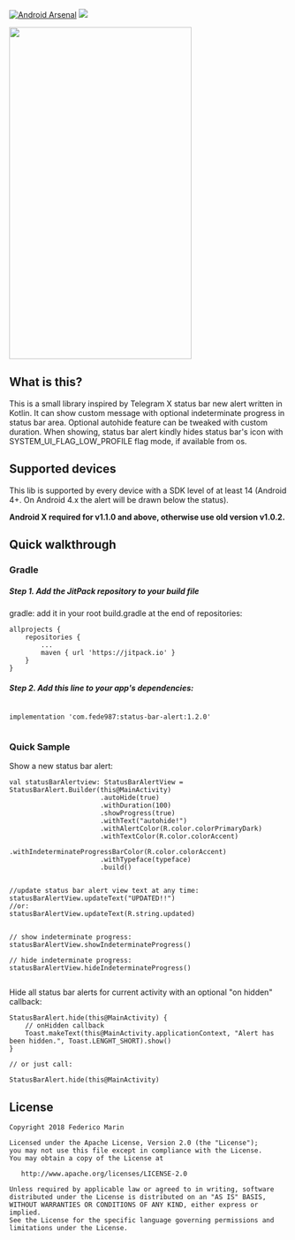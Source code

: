 
[![Android Arsenal]( https://img.shields.io/badge/Android%20Arsenal-Status%20Bar%20Alert-green.svg?style=flat )]( https://android-arsenal.com/details/1/7037 )
[![](https://jitpack.io/v/fede87/StatusBarAlert.svg)](https://jitpack.io/#fede87/StatusBarAlert)


<img src="https://github.com/fede87/StatusBarAlert/raw/master/status_bar_alert_demo.gif" width="330" height="600" />

## What is this?

This is a small library inspired by Telegram X status bar new alert written in Kotlin.
It can show custom message with optional indeterminate progress in status bar area.
Optional autohide feature can be tweaked with custom duration.
When showing, status bar alert kindly hides status bar's icon with SYSTEM_UI_FLAG_LOW_PROFILE flag mode, if available from os.

## Supported devices

This lib is supported by every device with a SDK level of at least 14 (Android 4+. On Android 4.x the alert will be drawn below the status).

<b>Android X required for v1.1.0 and above, otherwise use old version v1.0.2.</b>

## Quick walkthrough

### Gradle

##### Step 1. Add the JitPack repository to your build file

gradle: add it in your root build.gradle at the end of repositories:

```
allprojects {
	repositories {
		...
		maven { url 'https://jitpack.io' }
	}
}
```


##### Step 2. Add this line to your app's dependencies:


```

implementation 'com.fede987:status-bar-alert:1.2.0'


```

### Quick Sample

Show a new status bar alert:

```
val statusBarAlertview: StatusBarAlertView = StatusBarAlert.Builder(this@MainActivity)
                       .autoHide(true)
                       .withDuration(100)
                       .showProgress(true)
                       .withText("autohide!")
                       .withAlertColor(R.color.colorPrimaryDark)
                       .withTextColor(R.color.colorAccent)
                       .withIndeterminateProgressBarColor(R.color.colorAccent)
                       .withTypeface(typeface)
                       .build()
                       
                       
//update status bar alert view text at any time:
statusBarAlertView.updateText("UPDATED!!")
//or:
statusBarAlertView.updateText(R.string.updated)
 
 
// show indeterminate progress:
statusBarAlertView.showIndeterminateProgress()
 
// hide indeterminate progress:
statusBarAlertView.hideIndeterminateProgress()
 
```

Hide all status bar alerts for current activity with an optional "on hidden" callback:

```
StatusBarAlert.hide(this@MainActivity) {
    // onHidden callback
    Toast.makeText(this@MainActivity.applicationContext, "Alert has been hidden.", Toast.LENGHT_SHORT).show()
}

// or just call:

StatusBarAlert.hide(this@MainActivity)

```

## License

    Copyright 2018 Federico Marin

    Licensed under the Apache License, Version 2.0 (the "License");
    you may not use this file except in compliance with the License.
    You may obtain a copy of the License at

       http://www.apache.org/licenses/LICENSE-2.0

    Unless required by applicable law or agreed to in writing, software
    distributed under the License is distributed on an "AS IS" BASIS,
    WITHOUT WARRANTIES OR CONDITIONS OF ANY KIND, either express or implied.
    See the License for the specific language governing permissions and
    limitations under the License.



 
